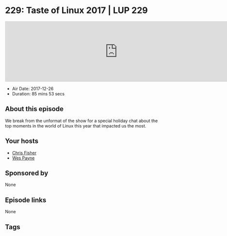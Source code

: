 # 229: Taste of Linux 2017 | LUP 229

<iframe src="https://player.fireside.fm/v2/RUkczH-V+rLX4jipe?theme=dark" width="740" height="200" frameborder="0" scrolling="no"></iframe>

* Air Date: 2017-12-26
* Duration: 85 mins 53 secs

## About this episode

We break from the unformat of the show for a special holiday chat about the top moments in the world of Linux this year that impacted us the most.

## Your hosts
* [Chris Fisher](https://linuxunplugged.com/hosts/chrislas)
* [Wes Payne](https://linuxunplugged.com/hosts/wes)

## Sponsored by

None



## Episode links

None



## Tags

